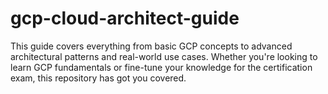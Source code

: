 # gcp-cloud-architect-guide
This guide covers everything from basic GCP concepts to advanced architectural patterns and real-world use cases. Whether you're looking to learn GCP fundamentals or fine-tune your knowledge for the certification exam, this repository has got you covered.
